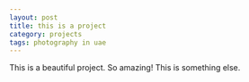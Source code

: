 ```yaml
---
layout: post
title: this is a project
category: projects
tags: photography in uae
---
```


This is a beautiful project.
So amazing!
This is something else. 
